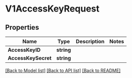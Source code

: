 # V1AccessKeyRequest

## Properties

Name | Type | Description | Notes
------------ | ------------- | ------------- | -------------
**AccessKeyID** | **string** |  | 
**AccessKeySecret** | **string** |  | 

[[Back to Model list]](../README.md#documentation-for-models) [[Back to API list]](../README.md#documentation-for-api-endpoints) [[Back to README]](../README.md)


